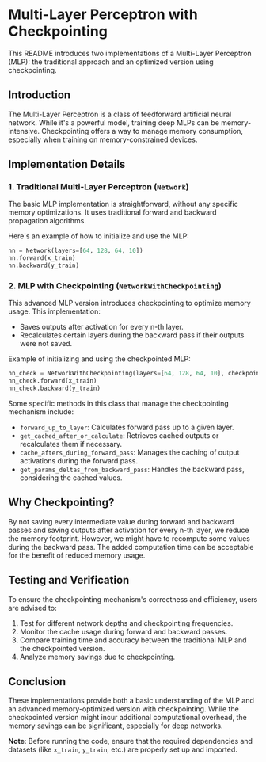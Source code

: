# Multi-Layer Perceptron with Checkpointing

This README introduces two implementations of a Multi-Layer Perceptron (MLP): the traditional approach and an optimized version using checkpointing.

## Introduction

The Multi-Layer Perceptron is a class of feedforward artificial neural network. While it's a powerful model, training deep MLPs can be memory-intensive. Checkpointing offers a way to manage memory consumption, especially when training on memory-constrained devices.

## Implementation Details

### 1. **Traditional Multi-Layer Perceptron (`Network`)**
The basic MLP implementation is straightforward, without any specific memory optimizations. It uses traditional forward and backward propagation algorithms.

Here's an example of how to initialize and use the MLP:
```python
nn = Network(layers=[64, 128, 64, 10])
nn.forward(x_train)
nn.backward(y_train)
```

### 2. **MLP with Checkpointing (`NetworkWithCheckpointing`)**

This advanced MLP version introduces checkpointing to optimize memory usage. This implementation:
- Saves outputs after activation for every n-th layer.
- Recalculates certain layers during the backward pass if their outputs were not saved.

Example of initializing and using the checkpointed MLP:
```python
nn_check = NetworkWithCheckpointing(layers=[64, 128, 64, 10], checkpoint_frequency=2)
nn_check.forward(x_train)
nn_check.backward(y_train)
```

Some specific methods in this class that manage the checkpointing mechanism include:
- `forward_up_to_layer`: Calculates forward pass up to a given layer.
- `get_cached_after_or_calculate`: Retrieves cached outputs or recalculates them if necessary.
- `cache_afters_during_forward_pass`: Manages the caching of output activations during the forward pass.
- `get_params_deltas_from_backward_pass`: Handles the backward pass, considering the cached values.

## Why Checkpointing?

By not saving every intermediate value during forward and backward passes and saving outputs after activation for every n-th layer, we reduce the memory footprint. However, we might have to recompute some values during the backward pass. The added computation time can be acceptable for the benefit of reduced memory usage.

## Testing and Verification

To ensure the checkpointing mechanism's correctness and efficiency, users are advised to:
1. Test for different network depths and checkpointing frequencies.
2. Monitor the cache usage during forward and backward passes.
3. Compare training time and accuracy between the traditional MLP and the checkpointed version.
4. Analyze memory savings due to checkpointing.

## Conclusion

These implementations provide both a basic understanding of the MLP and an advanced memory-optimized version with checkpointing. While the checkpointed version might incur additional computational overhead, the memory savings can be significant, especially for deep networks.

**Note**: Before running the code, ensure that the required dependencies and datasets (like `x_train`, `y_train`, etc.) are properly set up and imported.